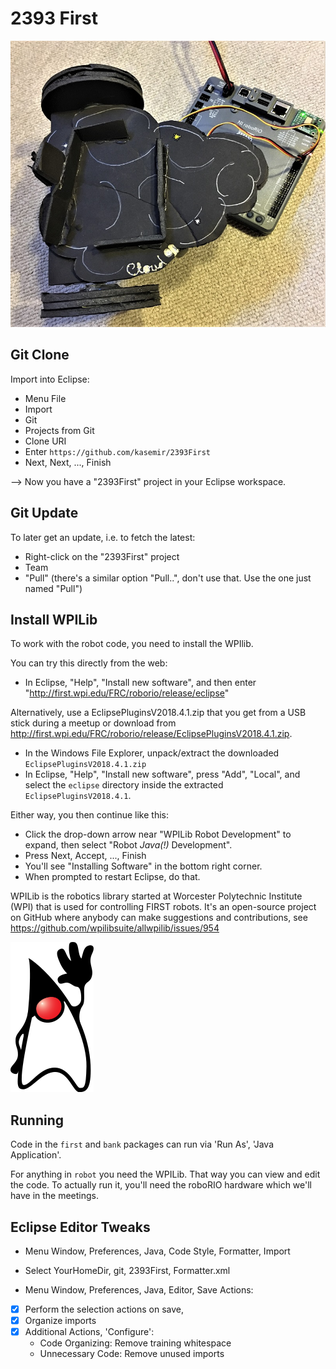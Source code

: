 2393 First
==========

![Simple Robot](blacky.jpg)

Git Clone
---------

Import into Eclipse:
 * Menu File
 * Import
 * Git
 * Projects from Git
 * Clone URI
 * Enter `https://github.com/kasemir/2393First`
 * Next, Next, ..., Finish
 
--> Now you have a "2393First" project in your Eclipse workspace.


Git Update
----------

To later get an update, i.e. to fetch the latest:
 * Right-click on the "2393First" project
 * Team
 * "Pull" (there's a similar option "Pull..", don't use that. Use the one just named "Pull")


Install WPILib
--------------

To work with the robot code, you need to install the WPIlib.

You can try this directly from the web:

 * In Eclipse, "Help", "Install new software", and then enter
   "http://first.wpi.edu/FRC/roborio/release/eclipse"


Alternatively, use a EclipsePluginsV2018.4.1.zip that you get
from a USB stick during a meetup or download from
http://first.wpi.edu/FRC/roborio/release/EclipsePluginsV2018.4.1.zip.

 * In the Windows File Explorer, unpack/extract the downloaded `EclipsePluginsV2018.4.1.zip`
 * In Eclipse, "Help", "Install new software", press "Add", "Local",
   and select the `eclipse` directory inside the extracted `EclipsePluginsV2018.4.1`.


Either way, you then continue like this:

 * Click the drop-down arrow near "WPILib Robot Development" to expand, then select "Robot _Java(!)_ Development".
 * Press Next, Accept, ..., Finish
 * You'll see "Installing Software" in the bottom right corner.
 * When prompted to restart Eclipse, do that.

WPILib is the robotics library started at Worcester Polytechnic Institute (WPI)
that is used for controlling FIRST robots.
It's an open-source project on GitHub where anybody can
make suggestions and contributions,
see https://github.com/wpilibsuite/allwpilib/issues/954

![Java Duke](duke.png)


Running
-------

Code in the `first` and `bank` packages can run via 'Run As', 'Java Application'.

For anything in `robot` you need the WPILib. That way you can view and edit the code.
To actually run it, you'll need the roboRIO hardware which we'll have in the meetings.


Eclipse Editor Tweaks
---------------------

 * Menu Window, Preferences, Java, Code Style, Formatter, Import
 * Select YourHomeDir, git, 2393First, Formatter.xml


 * Menu Window, Preferences, Java, Editor, Save Actions:
 * [x] Perform the selection actions on save,
 * [x] Organize imports
 * [x] Additional Actions, 'Configure':
     * Code Organizing: Remove training whitespace
     * Unnecessary Code: Remove unused imports

